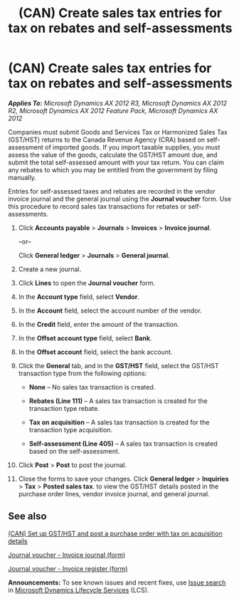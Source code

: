 ﻿---
title: (CAN) Create sales tax entries for tax on rebates and self-assessments
TOCTitle: (CAN) Create sales tax entries for tax on rebates and self-assessments
ms:assetid: 00a38266-8f4c-4dc8-af78-02dc57790266
ms:mtpsurl: https://technet.microsoft.com/en-us/library/Hh242091(v=AX.60)
ms:contentKeyID: 36055917
ms.date: 04/18/2014
mtps_version: v=AX.60
f1_keywords:
- Canada
- rebate
- self-assessment
---

# (CAN) Create sales tax entries for tax on rebates and self-assessments 


_**Applies To:** Microsoft Dynamics AX 2012 R3, Microsoft Dynamics AX 2012 R2, Microsoft Dynamics AX 2012 Feature Pack, Microsoft Dynamics AX 2012_

Companies must submit Goods and Services Tax or Harmonized Sales Tax (GST/HST) returns to the Canada Revenue Agency (CRA) based on self-assessment of imported goods. If you import taxable supplies, you must assess the value of the goods, calculate the GST/HST amount due, and submit the total self-assessed amount with your tax return. You can claim any rebates to which you may be entitled from the government by filing manually.

Entries for self-assessed taxes and rebates are recorded in the vendor invoice journal and the general journal using the **Journal voucher** form. Use this procedure to record sales tax transactions for rebates or self-assessments.

1.  Click **Accounts payable** \> **Journals** \> **Invoices** \> **Invoice journal**.
    
    –or–
    
    Click **General ledger** \> **Journals** \> **General journal**.

2.  Create a new journal.

3.  Click **Lines** to open the **Journal voucher** form.

4.  In the **Account type** field, select **Vendor**.

5.  In the **Account** field, select the account number of the vendor.

6.  In the **Credit** field, enter the amount of the transaction.

7.  In the **Offset account type** field, select **Bank**.

8.  In the **Offset account** field, select the bank account.

9.  Click the **General** tab, and in the **GST/HST** field, select the GST/HST transaction type from the following options:
    
      - **None** – No sales tax transaction is created.
    
      - **Rebates (Line 111)** – A sales tax transaction is created for the transaction type rebate.
    
      - **Tax on acquisition** – A sales tax transaction is created for the transaction type acquisition.
    
      - **Self-assessment (Line 405)** – A sales tax transaction is created based on the self-assessment.

10. Click **Post** \> **Post** to post the journal.

11. Close the forms to save your changes. Click **General ledger** \> **Inquiries** \> **Tax** \> **Posted sales tax**. to view the GST/HST details posted in the purchase order lines, vendor invoice journal, and general journal.

## See also

[(CAN) Set up GST/HST and post a purchase order with tax on acquisition details](can-set-up-gst-hst-and-post-a-purchase-order-with-tax-on-acquisition-details.md)

[Journal voucher - Invoice journal (form)](https://technet.microsoft.com/en-us/library/aa616218\(v=ax.60\))

[Journal voucher - Invoice register (form)](https://technet.microsoft.com/en-us/library/aa575517\(v=ax.60\))

  
**Announcements:** To see known issues and recent fixes, use [Issue search](http://go.microsoft.com/fwlink/?linkid=389258) in [Microsoft Dynamics Lifecycle Services](http://go.microsoft.com/fwlink/?linkid=306505) (LCS).

